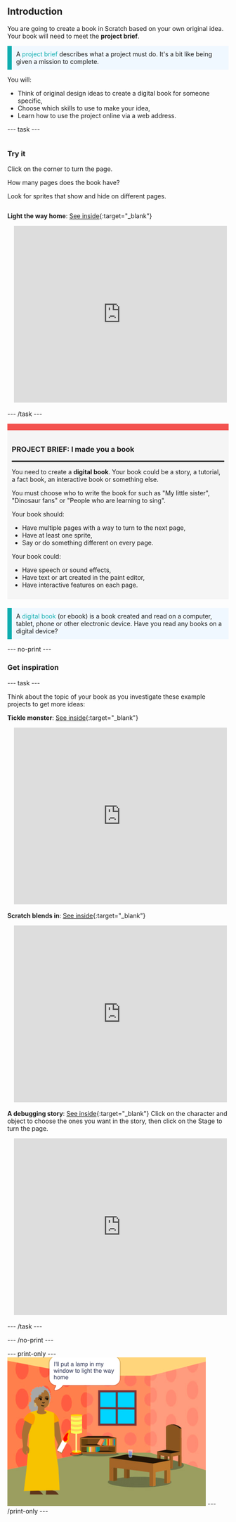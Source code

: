 ## Introduction

You are going to create a book in Scratch based on your own original idea. Your book will need to meet the **project brief**.

<p style="border-left: solid; border-width:10px; border-color: #0faeb0; background-color: aliceblue; padding: 10px;">
A <span style="color: #0faeb0">project brief</span> describes what a project must do. It's a bit like being given a mission to complete.
</p>

You will:
+ Think of original design ideas to create a digital book for someone specific,
+ Choose which skills to use to make your idea,
+ Learn how to use the project online via a web address.

--- task ---

<div style="display: flex; flex-wrap: wrap">
<div style="flex-basis: 200px; flex-grow: 1">

### Try it

Click on the corner to turn the page.

How many pages does the book have?

Look for sprites that show and hide on different pages.

</div>
<div>

**Light the way home**: [See inside](https://scratch.mit.edu/projects/499860786/editor){:target="_blank"}
<div class="scratch-preview" style="margin-left: 15px;">
  <iframe allowtransparency="true" width="485" height="402" src="https://scratch.mit.edu/projects/embed/499860786/?autostart=false" frameborder="0"></iframe>
</div>

</div>
</div>

--- /task ---

<div style="border-top: 15px solid #f3524f; background-color: whitesmoke; margin-bottom: 20px; padding: 10px;">

### PROJECT BRIEF: I made you a book
<hr style="border-top: 2px solid black;">

You need to create a **digital book**. Your book could be a story, a tutorial, a fact book, an interactive book or something else.

You must choose who to write the book for such as "My little sister", "Dinosaur fans" or "People who are learning to sing".  

Your book should:
+ Have multiple pages with a way to turn to the next page,
+ Have at least one sprite,
+ Say or do something different on every page.

Your book could:
+ Have speech or sound effects,
+ Have text or art created in the paint editor,
+ Have interactive features on each page.
</div>

<p style="border-left: solid; border-width:10px; border-color: #0faeb0; background-color: aliceblue; padding: 10px;">
A <span style="color: #0faeb0">digital book</span> (or ebook) is a book created and read on a computer, tablet, phone or other electronic device. Have you read any books on a digital device?
</p>



--- no-print ---

### Get inspiration

--- task ---

Think about the topic of your book as you investigate these example projects to get more ideas:

**Tickle monster**: [See inside](https://scratch.mit.edu/projects/500189097/editor){:target="_blank"}
<div class="scratch-preview" style="margin-left: 15px;">
  <iframe allowtransparency="true" width="485" height="402" src="https://scratch.mit.edu/projects/embed/500189097/?autostart=false" frameborder="0"></iframe>
</div>

**Scratch blends in**: [See inside](https://scratch.mit.edu/projects/498968472/editor){:target="_blank"}
<div class="scratch-preview" style="margin-left: 15px;">
  <iframe allowtransparency="true" width="485" height="402" src="https://scratch.mit.edu/projects/embed/498968472/?autostart=false" frameborder="0"></iframe>
</div>

**A debugging story**: [See inside](https://scratch.mit.edu/projects/498960446/editor){:target="_blank"}
Click on the character and object to choose the ones you want in the story, then click on the Stage to turn the page.
<div class="scratch-preview" style="margin-left: 15px;">
  <iframe allowtransparency="true" width="485" height="402" src="https://scratch.mit.edu/projects/embed/498960446/?autostart=false" frameborder="0"></iframe>
</div>

--- /task ---

--- /no-print ---

--- print-only ---
![Complete project](images/showcase_static.png)
--- /print-only ---


